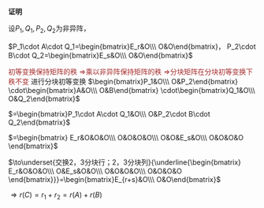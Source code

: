 **证明**

设$P_1,Q_1,P_2,Q_2$为非异阵，

$P_1\cdot A\cdot Q_1=\begin{bmatrix}E_r&O\\\ O&O\end{bmatrix}，
P_2\cdot B\cdot Q_2=\begin{bmatrix}E_s&O\\\ O&O\end{bmatrix}$

<font color=brown>初等变换保持矩阵的秩
$\Rightarrow$乘以非异阵保持矩阵的秩
$\Rightarrow$分块矩阵在分块初等变换下秩不变</font>
进行分块初等变换
$\begin{bmatrix}P_1&O\\\ O&P_2\end{bmatrix}
\cdot\begin{bmatrix}A&O\\\ O&B\end{bmatrix}
\cdot\begin{bmatrix}Q_1&O\\\ O&Q_2\end{bmatrix}$

$=\begin{bmatrix}P_1\cdot A\cdot Q_1&O\\\ 
O&P_2\cdot B\cdot Q_2\end{bmatrix}$

$=\begin{bmatrix}
E_r&O&O&O\\\ 
O&O&O&O\\\ 
O&O&E_s&O\\\ 
O&O&O&O
\end{bmatrix}$

$\to\underset{交换2，3分块行；2，3分块列}{\underline{\begin{bmatrix}
E_r&O&O&O\\\ 
O&E_s&O&O\\\ 
O&O&O&O\\\ 
O&O&O&O
\end{bmatrix}}}=\begin{bmatrix}E_{r+s}&O\\\ O&O\end{bmatrix}$

$\Rightarrow r(C)=r_1+r_2=r(A)+r(B)$

